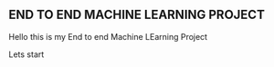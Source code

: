 ## END TO END MACHINE LEARNING PROJECT

Hello this is my End to end Machine LEarning Project


Lets start